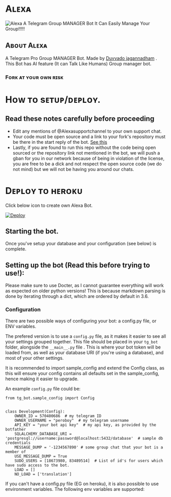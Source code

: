 # Aʟᴇxᴀ
![Alexa](https://telegra.ph/file/a5ec644be1e5ff9ac991c.jpg)
A Telegram Group MANAGER Bot It Can Easily Manage Your Group!!!!!
## Aʙᴏᴜᴛ Aʟᴇxᴀ 
A Telegram Pro Group MANAGER Bot. Made by [Duvvado jagannadham](https://t.me/Beast_boy_shubu) . This Bot has AI feature (It can Talk Like Humans) Group manager bot.

### Fᴏʀᴋ ᴀᴛ ʏᴏᴜʀ ᴏᴡɴ ʀɪsᴋ


# Hᴏᴡ ᴛᴏ sᴇᴛᴜᴘ/ᴅᴇᴘʟᴏʏ.

## Read these notes carefully before proceeding 
 - Edit any mentions of @Alexasupportchannel to your own support chat. 
 - Your code must be open source and a link to your fork's repository must be there in the start reply of the bot. [See this](https://github.com/AnimeKaizoku/SaitamaRobot/blob/shiken/SaitamaRobot/__main__.py#L25)
 - Lastly, if you are found to run this repo without the code being open sourced or the repository link not mentioned in the bot, we will push a gban for you in our network because of being in violation of the license, you are free to be a dick and not respect the open source code (we do not mind) but we will not be having you around our chats.

# Dᴇᴘʟᴏʏ ᴛᴏ ʜᴇʀᴏᴋᴜ
Click below icon to create own Alexa Bot.
 
[![Deploy](https://www.herokucdn.com/deploy/button.svg)](https://heroku.com/deploy)

## Starting the bot.

Once you've setup your database and your configuration (see below) is complete.


## Setting up the bot (Read this before trying to use!):
Please make sure to use Docter, as I cannot guarantee everything will work as expected on older python versions!
This is because markdown parsing is done by iterating through a dict, which are ordered by default in 3.6.

### Configuration

There are two possible ways of configuring your bot: a config.py file, or ENV variables.

The prefered version is to use a `config.py` file, as it makes it easier to see all your settings grouped together.
This file should be placed in your `tg_bot` folder, alongside the `__main__.py` file . 
This is where your bot token will be loaded from, as well as your database URI (if you're using a database), and most of 
your other settings.

It is recommended to import sample_config and extend the Config class, as this will ensure your config contains all 
defaults set in the sample_config, hence making it easier to upgrade.

An example `config.py` file could be:
```
from tg_bot.sample_config import Config


class Development(Config):
    OWNER_ID = 570400686  # my telegram ID
    OWNER_USERNAME = "peroboy"  # my telegram username
    API_KEY = "your bot api key"  # my api key, as provided by the botfather
    SQLALCHEMY_DATABASE_URI = 'postgresql://username:password@localhost:5432/database'  # sample db credentials
    MESSAGE_DUMP = '-1234567890' # some group chat that your bot is a member of
    USE_MESSAGE_DUMP = True
    SUDO_USERS = [18673980, 83489514]  # List of id's for users which have sudo access to the bot.
    LOAD = []
    NO_LOAD = ['translation']
```

If you can't have a config.py file (EG on heroku), it is also possible to use environment variables.
The following env variables are supported:
